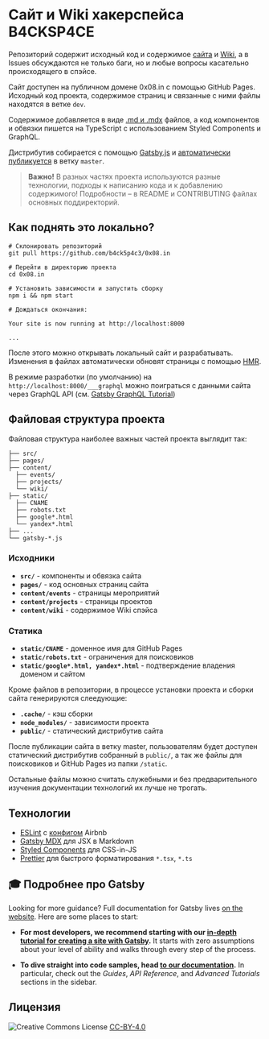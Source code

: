 # Сайт и Wiki хакерспейса B4CKSP4CE

Репозиторий содержит исходный код и содержимое [сайта](https://0x08.in) и [Wiki](https://0x08.in/wiki), а в Issues обсуждаются не только баги, но и любые вопросы касательно происходящего в спэйсе.

Сайт доступен на публичном домене 0x08.in с помощью  GitHub Pages. Исходный код проекта, содержимое страниц и связанные с ними файлы находятся в ветке `dev`.

Содержимое добавляется в виде [.md и .mdx](https://mdxjs.com/getting-started) файлов, а код компонентов и обвязки пишется на TypeScript с использованием  Styled Components и GraphQL.

Дистрибутив собирается с помощью [Gatsby.js](https://www.gatsbyjs.com/docs/) и [автоматически публикуется](https://www.gatsbyjs.com/docs/how-gatsby-works-with-github-pages/#deploying-to-a-github-pages-subdomain-at-githubio) в ветку `master`.

> **Важно!** В разных частях проекта используются разные технологии, подходы к написанию кода и к добавлению содержимого! Подробности – в README и CONTRIBUTING файлах основных поддиректорий.

## Как поднять это локально? 

```shell
# Склонировать репозиторий
git pull https://github.com/b4ck5p4c3/0x08.in

# Перейти в директорию проекта
cd 0x08.in

# Установить зависимости и запустить сборку
npm i && npm start

# Дождаться окончания:

Your site is now running at http://localhost:8000

...

```

После этого можно открывать локальный сайт и разрабатывать. Изменения в файлах автоматически обновят страницы с помощью [HMR](https://webpack.js.org/concepts/hot-module-replacement/).

В режиме разработки (по умолчанию) на `http://localhost:8000/___graphql` можно поиграться с данными сайта через GraphQL API (см. [Gatsby GraphQL Tutorial](https://www.gatsbyjs.org/tutorial/part-five/#introducing-graphiql))

## Файловая структура проекта

Файловая структура наиболее важных частей проекта выглядит так:

```
├── src/
├── pages/
├── content/
  ├── events/
  ├── projects/
  └── wiki/
├── static/
  ├── CNAME
  ├── robots.txt
  ├── google*.html
  └── yandex*.html 
├── ...  
└── gatsby-*.js
```

### Исходники

- **`src/`** - компоненты и обвязка сайта
- **`pages/`** - код основных страниц сайта
- **`content/events`** - страницы мероприятий
- **`content/projects`** - страницы проектов
- **`content/wiki`** - содержимое Wiki спэйса

### Статика

- **`static/CNAME`** - доменное имя для GitHub Pages
- **`static/robots.txt`** - ограничения для поисковиков
- **`static/google*.html, yandex*.html`** - подтверждение владения доменом и сайтом

Кроме файлов в репозитории, в процессе установки проекта и сборки сайта генерируются слеедующие:

- **`.cache/`** - кэш сборки
- **`node_modules/`** - зависимости проекта
- **`public/`** - статический дистрибутив сайта

После публикации сайта в ветку master, пользователям будет доступен статический дистрибутив собранный в `public/`, а так же файлы для поисковиков и GitHub Pages из папки `/static`.

Остальные файлы можно считать служебными и без предварительного изучения документации технологий их лучше не трогать.

## Технологии

- [ESLint](https://eslint.org/) с [конфигом](https://www.npmjs.com/package/eslint-config-airbnb) Airbnb
- [Gatsby MDX](https://github.com/gatsbyjs/gatsby/tree/master/packages/gatsby-plugin-mdx) для JSX в Markdown
- [Styled Components](https://www.styled-components.com/) для CSS-in-JS
- [Prettier](https://prettier.io/) для быстрого форматирования `*.tsx`, `*.ts`

## 🎓 Подробнее про Gatsby

Looking for more guidance? Full documentation for Gatsby lives [on the website](https://www.gatsbyjs.org/). Here are some places to start:

- **For most developers, we recommend starting with our [in-depth tutorial for creating a site with Gatsby](https://www.gatsbyjs.org/tutorial/).** It starts with zero assumptions about your level of ability and walks through every step of the process.

- **To dive straight into code samples, head [to our documentation](https://www.gatsbyjs.org/docs/).** In particular, check out the _Guides_, _API Reference_, and _Advanced Tutorials_ sections in the sidebar.


## Лицензия

![Creative Commons License](https://i.creativecommons.org/l/by/4.0/80x15.png) [CC-BY-4.0](https://creativecommons.org/licenses/by/4.0/)
